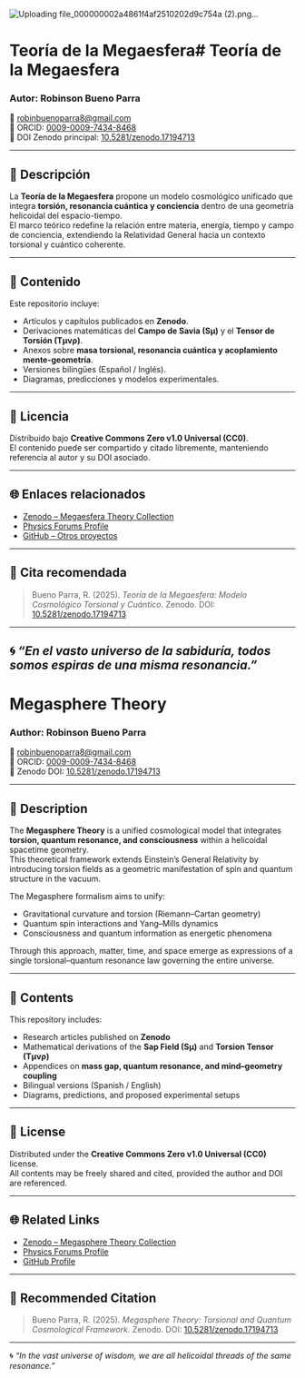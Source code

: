![Uploading file_000000002a4861f4af2510202d9c754a (2).png…]()

# Teoría de la Megaesfera# Teoría de la Megaesfera  
### Autor: **Robinson Bueno Parra**  
📧 robinbuenoparra8@gmail.com  
🔗 ORCID: [0009-0009-7434-8468](https://orcid.org/0009-0009-7434-8468)  
📘 DOI Zenodo principal: [10.5281/zenodo.17194713](https://doi.org/10.5281/zenodo.17194713)  

---

## 🌌 Descripción
La **Teoría de la Megaesfera** propone un modelo cosmológico unificado que integra **torsión, resonancia cuántica y conciencia** dentro de una geometría helicoidal del espacio-tiempo.  
El marco teórico redefine la relación entre materia, energía, tiempo y campo de conciencia, extendiendo la Relatividad General hacia un contexto torsional y cuántico coherente.

---

## 🧠 Contenido
Este repositorio incluye:
- Artículos y capítulos publicados en **Zenodo**.  
- Derivaciones matemáticas del **Campo de Savia (Sμ)** y el **Tensor de Torsión (Tμνρ)**.  
- Anexos sobre **masa torsional, resonancia cuántica y acoplamiento mente-geometría**.  
- Versiones bilingües (Español / Inglés).  
- Diagramas, predicciones y modelos experimentales.  

---

## 📄 Licencia
Distribuido bajo **Creative Commons Zero v1.0 Universal (CC0)**.  
El contenido puede ser compartido y citado libremente, manteniendo referencia al autor y su DOI asociado.

---

## 🌐 Enlaces relacionados
- [Zenodo – Megaesfera Theory Collection](https://zenodo.org/records/17194713)
- [Physics Forums Profile](https://www.physicsforums.com/)
- [GitHub – Otros proyectos](https://github.com/robinson388)

---

## 📜 Cita recomendada
> Bueno Parra, R. (2025). *Teoría de la Megaesfera: Modelo Cosmológico Torsional y Cuántico*. Zenodo. DOI: [10.5281/zenodo.17194713](https://doi.org/10.5281/zenodo.17194713)

---

🌀 *“En el vasto universo de la sabiduría, todos somos espiras de una misma resonancia.”*
---

# Megasphere Theory  
### Author: **Robinson Bueno Parra**  
📧 robinbuenoparra8@gmail.com  
🔗 ORCID: [0009-0009-7434-8468](https://orcid.org/0009-0009-7434-8468)  
📘 Zenodo DOI: [10.5281/zenodo.17194713](https://doi.org/10.5281/zenodo.17194713)

---

## 🌌 Description
The **Megasphere Theory** is a unified cosmological model that integrates **torsion, quantum resonance, and consciousness** within a helicoidal spacetime geometry.  
This theoretical framework extends Einstein’s General Relativity by introducing torsion fields as a geometric manifestation of spin and quantum structure in the vacuum.

The Megasphere formalism aims to unify:
- Gravitational curvature and torsion (Riemann–Cartan geometry)  
- Quantum spin interactions and Yang–Mills dynamics  
- Consciousness and quantum information as energetic phenomena  

Through this approach, matter, time, and space emerge as expressions of a single torsional–quantum resonance law governing the entire universe.

---

## 🧠 Contents
This repository includes:
- Research articles published on **Zenodo**  
- Mathematical derivations of the **Sap Field (Sμ)** and **Torsion Tensor (Tμνρ)**  
- Appendices on **mass gap, quantum resonance, and mind–geometry coupling**  
- Bilingual versions (Spanish / English)  
- Diagrams, predictions, and proposed experimental setups  

---

## 📄 License
Distributed under the **Creative Commons Zero v1.0 Universal (CC0)** license.  
All contents may be freely shared and cited, provided the author and DOI are referenced.

---

## 🌐 Related Links
- [Zenodo – Megasphere Theory Collection](https://zenodo.org/records/17194713)  
- [Physics Forums Profile](https://www.physicsforums.com/)  
- [GitHub Profile](https://github.com/robinson388)

---

## 📜 Recommended Citation
> Bueno Parra, R. (2025). *Megasphere Theory: Torsional and Quantum Cosmological Framework.* Zenodo. DOI: [10.5281/zenodo.17194713](https://doi.org/10.5281/zenodo.17194713)

---

🌀 *“In the vast universe of wisdom, we are all helicoidal threads of the same resonance.”*
